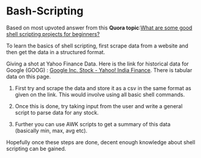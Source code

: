 # Bash-Scripting
Based on most upvoted answer from this **Quora topic**:[What are some good shell scripting projects for beginners?](https://www.quora.com/What-are-some-good-shell-scripting-projects-for-beginners)


To learn the basics of shell scripting, first scrape data from a website and then get the data in a structured format.

Giving a shot at Yahoo Finance Data. Here is the link for historical data for Google (GOOG) : [Google Inc. Stock - Yahoo! India Finance](https://in.finance.yahoo.com/quote/GOOG/history?ltr=1). There is tabular data  on this page. 
1. First try and scrape the data and store it as a csv in the same format as given on the link. This would involve using all basic shell commands. 

2. Once this is done, try taking input from the user and write a general script to parse data for any stock.

3. Further you can use AWK scripts to get a summary of this data (basically min, max, avg etc).

Hopefully once these steps are done, decent enough knowledge about shell scripting can be gained.

